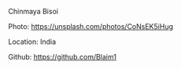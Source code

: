Chinmaya Bisoi

Photo: https://unsplash.com/photos/CoNsEK5iHug

Location: India

Github: https://github.com/Blaim1

